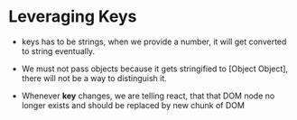 # Leveraging Keys

- keys has to be strings, when we provide a number, it will get converted to string eventually.

- We must not pass objects because it gets stringified to [Object Object], there will not be a way to distinguish it.

- Whenever **key** changes, we are telling react, that that DOM node no longer exists and should be replaced by new chunk of DOM 